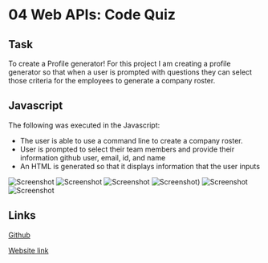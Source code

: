 
# 04 Web APIs: Code Quiz

## Task

To create a Profile generator!
For this project I am creating a profile generator so that when a user is prompted with questions they can select those criteria for the employees to generate a company roster.

## Javascript

The following was executed in the Javascript:

- The user is able to use a command line to create a company roster.
- User is prompted to select their team members and provide their information github user, email, id, and name
- An HTML is generated so that it displays information that the user inputs

![Screenshot](./doyouknowcodequiz/assets/img/hw4ss.PNG)
![Screenshot](./doyouknowcodequiz/mycodequiz/img/hw4ss1.PNG)
![Screenshot](./doyouknowcodequiz/mycodequiz/img/hw4ss2.PNG)
![Screenshot](./doyouknowcodequiz/mycodequiz/img/hw4ss3.PNG))
![Screenshot](./doyouknowcodequiz/mycodequiz/img/hw4ss4.PNG)
![Screenshot](./doyouknowcodequiz/mycodequiz/img/hw4ss5.PNG)

## Links

[Github](https://github.com/rileyale001/doyouknowcodequiz)

[Website link](https://www.youtube.com/watch?v=IJO0xBGoO4o)
